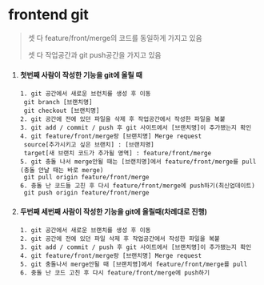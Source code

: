 # frontend git

>  셋 다 feature/front/merge의 코드를 동일하게 가지고 있음
>
>  셋 다 작업공간과 git push공간을 가지고 있음 

1. #### 첫번째 사람이 작성한 기능을 git에 올릴 때

   ```
   1. git 공간에서 새로운 브런치를 생성 후 이동
   	git branch [브랜치명]
   	git checkout [브랜치명]
   2. git 공간에 전에 있던 파일을 삭제 후 작업공간에서 작성한 파일을 복붙
   3. git add / commit / push 후 git 사이트에서 [브랜치명]이 추가됐는지 확인
   4. git feature/front/merge랑 [브랜치명] Merge request
   	source[추가시키고 싶은 브랜치] : [브랜치명]
   	target[새 브랜치 코드가 추가될 영역] : feature/front/merge
   5. git 충돌 나서 merge안될 때는 [브랜치명]에서 feature/front/merge를 pull
   (충돌 안날 때는 바로 merge)
   	git pull origin feature/front/merge
   6. 충돌 난 코드들 고친 후 다시 feature/front/merge에 push하기(최신업데이트)
   	git push origin feature/front/merge
   
   ```

   

2. #### 두번째 세번째 사람이 작성한 기능을 git에 올릴때(차례대로 진행)

   ```
   1. git 공간에서 새로운 브랜치를 생성 후 이동
   2. git 공간에 전에 있던 파일 삭제 후 작업공간에서 작성한 파일을 복붙
   3. git add / commit / push 후 git 사이트에서 [브랜치명]이 추가됐는지 확인
   4. git feature/front/merge랑 [브랜치명] Merge request
   5. git 충돌나서 merge안될 때 [브랜치명]에서 feature/front/merge를 pull 
   6. 충돌 난 코드 고친 후 다시 feature/front/merge에 push하기
   ```

   